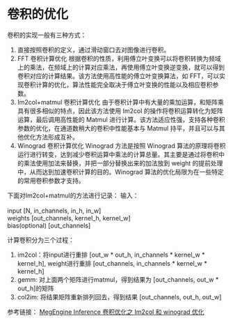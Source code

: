 # 卷积的优化

卷积的实现一般有三种方式：
1. 直接按照卷积的定义，通过滑动窗口去对图像进行卷积。
2. FFT 卷积计算优化
    根据卷积的性质，利用傅立叶变换可以将卷积转换为频域上的乘法，在频域上的计算对应乘法，再使用傅立叶变换逆变换，就可以得到卷积对应的计算结果。该方法使用高性能的傅立叶变换算法，如 FFT，可以实现卷积计算的优化，算法性能完全取决于傅立叶变换的性能以及相应卷积参数。
3. Im2col+matmul 卷积计算优化
    由于卷积计算中有大量的乘加运算，和矩阵乘具有很多相似的特点，因此该方法使用 Im2col 的操作将卷积运算转化为矩阵运算，最后调用高性能的 Matmul 进行计算。该方法适应性强，支持各种卷积参数的优化，在通道数稍大的卷积中性能基本与 Matmul 持平，并且可以与其他优化方法形成互补。
4. Winograd 卷积计算优化
    Winograd 方法是按照 Winograd 算法的原理将卷积运行进行转变，达到减少卷积运算中乘法的计算总量。其主要是通过将卷积中的乘法使用加法来替换，并把一部分替换出来的加法放到 weight 的提前处理中，从而达到加速卷积计算的目的。Winograd 算法的优化局限为在一些特定的常用卷积参数才支持。

下面对Im2col+matmul的方法进行记录：
输入：                                          <br />                        
input [N, in_channels, in_h, in_w]              <br />
weights [out_channels, kernel_h, kernel_w]      <br />
bias(optional) [out_channels]                   <br />

计算卷积分为三个过程：                            <br />

1. im2col：将input进行重排 [out_w * out_h, in_channels * kernel_w * kernel_h], weight进行重排 [out_channels, in_channels * kernel_w * kernel_h]
2. gemm: 对上面两个矩阵进行matmul，得到结果为 [out_channels, out_w * out_h]的矩阵
3. col2im: 将结果矩阵重新排列回去，得到结果 [out_channels, out_h, out_w]

参考链接：
[MegEngine Inference 卷积优化之 Im2col 和 winograd 优化](https://www.cnblogs.com/megengine/p/16405753.html)
